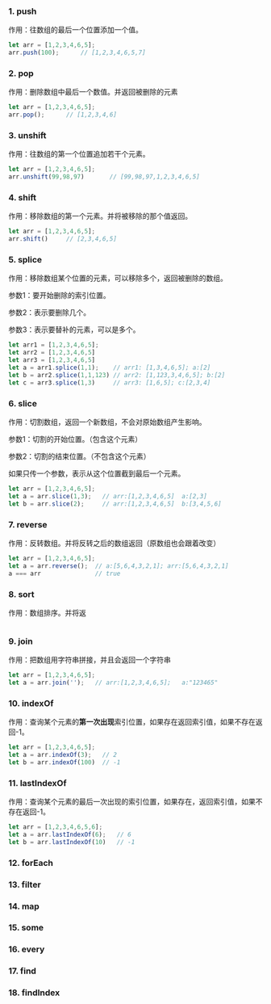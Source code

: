### 1. push

作用：往数组的最后一个位置添加一个值。

```javascript
let arr = [1,2,3,4,6,5];
arr.push(100);		// [1,2,3,4,6,5,7]
```



### 2. pop

作用：删除数组中最后一个数值。并返回被删除的元素

```javascript
let arr = [1,2,3,4,6,5];
arr.pop();		// [1,2,3,4,6]
```



### 3. unshift

作用：往数组的第一个位置追加若干个元素。

```javascript
let arr = [1,2,3,4,6,5];
arr.unshift(99,98,97)		// [99,98,97,1,2,3,4,6,5]
```



### 4. shift

作用：移除数组的第一个元素。并将被移除的那个值返回。

```javascript
let arr = [1,2,3,4,6,5];
arr.shift()		// [2,3,4,6,5]
```



### 5. splice

作用：移除数组某个位置的元素，可以移除多个，返回被删除的数组。

参数1：要开始删除的索引位置。

参数2：表示要删除几个。

参数3：表示要替补的元素，可以是多个。

```javascript
let arr1 = [1,2,3,4,6,5];
let arr2 = [1,2,3,4,6,5]
let arr3 = [1,2,3,4,6,5]
let a = arr1.splice(1,1);    // arr1: [1,3,4,6,5]; a:[2]
let b = arr2.splice(1,1,123) // arr2: [1,123,3,4,6,5]; b:[2]
let c = arr3.splice(1,3)     // arr3: [1,6,5]; c:[2,3,4]
```



### 6. slice

作用：切割数组，返回一个新数组，不会对原始数组产生影响。

参数1：切割的开始位置。（包含这个元素）

参数2：切割的结束位置。（不包含这个元素）

如果只传一个参数，表示从这个位置截到最后一个元素。

```javascript
let arr = [1,2,3,4,6,5];
let a = arr.slice(1,3);   // arr:[1,2,3,4,6,5]  a:[2,3]
let b = arr.slice(2);     // arr:[1,2,3,4,6,5]  b:[3,4,5,6]
```



### 7. reverse

作用：反转数组。并将反转之后的数组返回（原数组也会跟着改变）

```javascript
let arr = [1,2,3,4,6,5];
let a = arr.reverse();	// a:[5,6,4,3,2,1]; arr:[5,6,4,3,2,1]
a === arr				// true
```



### 8. sort

作用：数组排序。并将返

```javascript

```



### 9. join

作用：把数组用字符串拼接，并且会返回一个字符串

```javascript
let arr = [1,2,3,4,6,5];  
let a = arr.join('');   // arr:[1,2,3,4,6,5];   a:"123465"
```



### 10. indexOf

作用：查询某个元素的**第一次出现**索引位置，如果存在返回索引值，如果不存在返回-1。

```javascript
let arr = [1,2,3,4,6,5];  
let a = arr.indexOf(3);   // 2
let b = arr.indexOf(100)  // -1
```



### 11. lastIndexOf

作用：查询某个元素的最后一次出现的索引位置，如果存在，返回索引值，如果不存在返回-1。

```javascript
let arr = [1,2,3,4,6,5,6];  
let a = arr.lastIndexOf(6);   // 6
let b = arr.lastIndexOf(10)   // -1
```



### 12. forEach

### 13. filter

### 14. map

### 15. some

### 16. every

### 17. find

### 18. findIndex